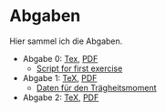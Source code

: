 # Abgaben
Hier sammel ich die Abgaben.

* Abgabe 0: [Tex](./Abgabe0/Aufgabe0_Albers03.tex), [PDF](./Abgabe0/Aufgabe0_Albers03.pdf)
    - [Script for first exercise](./Abgabe0/plot_measured_data.m)
* Abgabe 1: [TeX](./Abgabe1/main.tex), [PDF](./Abgabe1/main.pdf)
    - [Daten für den Trägheitsmoment](./Abgabe1/data/)
* Abgabe 2: [TeX](./Abgabe2/main.tex), [PDF](./Abgabe2/main.pdf)
